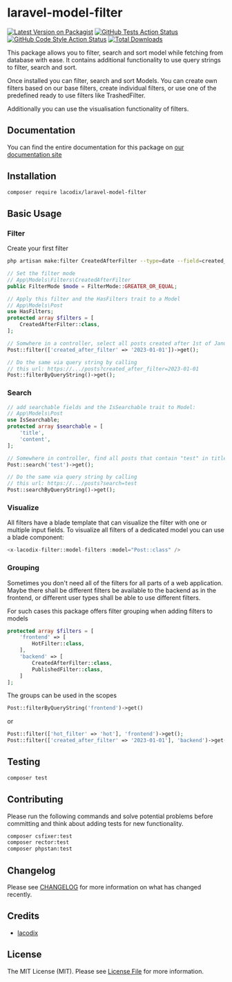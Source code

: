 # laravel-model-filter

[![Latest Version on Packagist](https://img.shields.io/packagist/v/lacodix/laravel-model-filter.svg?style=flat-square)](https://packagist.org/packages/lacodix/laravel-model-filter)
[![GitHub Tests Action Status](https://img.shields.io/github/actions/workflow/status/lacodix/laravel-model-filter/test.yaml?branch=master&label=tests&style=flat-square)](https://github.com/lacodix/laravel-model-filter/actions?query=workflow%3Atest+branch%3Amaster)
[![GitHub Code Style Action Status](https://img.shields.io/github/actions/workflow/status/lacodix/laravel-model-filter/style.yaml?branch=master&label=code%20style&style=flat-square)](https://github.com/lacodix/laravel-model-filter/actions?query=workflow%3Astyle+branch%3Amaster)
[![Total Downloads](https://img.shields.io/packagist/dt/lacodix/laravel-model-filter.svg?style=flat-square)](https://packagist.org/packages/lacodix/laravel-model-filter)

This package allows you to filter, search and sort model while fetching from database with ease.
It contains additional functionality to use query strings to filter, search and sort.

Once installed you can filter, search and sort Models.
You can create own filters based on our base filters, create individual filters, or use
one of the predefined ready to use filters like TrashedFilter.

Additionally you can use the visualisation functionality of filters.

## Documentation

You can find the entire documentation for this package on [our documentation site](https://www.lacodix.de/docs/laravel-model-filter)

## Installation

```bash
composer require lacodix/laravel-model-filter
```

## Basic Usage

### Filter

Create your first filter

```bash 
php artisan make:filter CreatedAfterFilter --type=date --field=created_at
```

```php
// Set the filter mode
// App\Models\Filters\CreatedAfterFilter
public FilterMode $mode = FilterMode::GREATER_OR_EQUAL;

// Apply this filter and the HasFilters trait to a Model
// App\Models\Post
use HasFilters;
protected array $filters = [
    CreatedAfterFilter::class,
];

// Somwhere in a controller, select all posts created after 1st of January 2023
Post::filter(['created_after_filter' => '2023-01-01'])->get();

// Do the same via query string by calling
// this url: https://.../posts?created_after_filter=2023-01-01
Post::filterByQueryString()->get();
```

### Search

```php
// add searchable fields and the IsSearchable trait to Model:
// App\Models\Post
use IsSearchable;
protected array $searchable = [
    'title',
    'content',
];

// Somewhere in controller, find all posts that contain "test" in title or content
Post::search('test')->get();

// Do the same via query string by calling
// this url: https://.../posts?search=test
Post::searchByQueryString()->get();
```

### Visualize

All filters have a blade template that can visualize the filter with one or multiple input fields.
To visualize all filters of a dedicated model you can use a blade component:

```php
<x-lacodix-filter::model-filters :model="Post::class" />
```

### Grouping

Sometimes you don't need all of the filters for all parts of a web application. Maybe there shall
be different filters be available to the backend as in the frontend, or different user types
shall be able to use different filters.

For such cases this package offers filter grouping when adding filters to models

```php
protected array $filters = [
    'frontend' => [
        HotFilter::class,
    ],
    'backend' => [
        CreatedAfterFilter::class,
        PublishedFilter::class,
    ]
];
```

The groups can be used in the scopes

```php
Post::filterByQueryString('frontend')->get()
```
or
```php 
Post::filter(['hot_filter' => 'hot'], 'frontend')->get();
Post::filter(['created_after_filter' => '2023-01-01'], 'backend')->get();
```

## Testing

```bash
composer test
```

## Contributing

Please run the following commands and solve potential problems before committing
and think about adding tests for new functionality.

```bash
composer csfixer:test
composer rector:test
composer phpstan:test
```

## Changelog

Please see [CHANGELOG](CHANGELOG.md) for more information on what has changed recently.

## Credits

- [lacodix](https://github.com/lacodix)

## License

The MIT License (MIT). Please see [License File](LICENSE.md) for more information.
